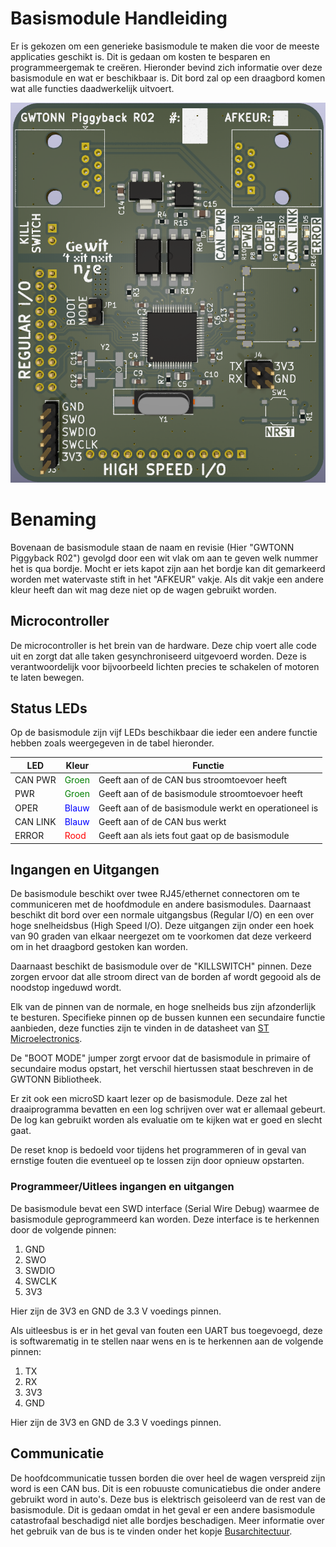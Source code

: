 # Basismodule Handleiding
Er is gekozen om een generieke basismodule te maken die voor de meeste applicaties geschikt is. Dit is gedaan om kosten te besparen en programmeergemak te creëren. Hieronder bevind zich informatie over deze basismodule en wat er beschikbaar is. Dit bord zal op een draagbord komen wat alle functies daadwerkelijk uitvoert.

![HW_foto](afbeeldingen/Bord.png)

# Benaming
Bovenaan de basismodule staan de naam en revisie (Hier "GWTONN Piggyback R02") gevolgd door een wit vlak om aan te geven welk nummer het is qua bordje. Mocht er iets kapot zijn aan het bordje kan dit gemarkeerd worden met watervaste stift in het "AFKEUR" vakje. Als dit vakje een andere kleur heeft dan wit mag deze niet op de wagen gebruikt worden.

## Microcontroller
De microcontroller is het brein van de hardware. Deze chip voert alle code uit en zorgt dat alle taken gesynchroniseerd uitgevoerd worden. Deze is verantwoordelijk voor bijvoorbeeld lichten precies te schakelen of motoren te laten bewegen.

## Status LEDs
Op de basismodule zijn vijf LEDs beschikbaar die ieder een andere functie hebben zoals weergegeven in de tabel hieronder.

| **LED**      | **Kleur** | **Functie**                                              |
|----------|-------|------------------------------------------------------|
| CAN PWR  | <span style="color:green">Groen</span> | Geeft aan of de CAN bus stroomtoevoer heeft          |
| PWR      | <span style="color:green">Groen</span> | Geeft aan of de basismodule stroomtoevoer heeft      |
| OPER     | <span style="color:blue">Blauw</span> | Geeft aan of de basismodule werkt en operationeel is |
| CAN LINK | <span style="color:blue">Blauw</span> | Geeft aan of de CAN bus werkt                        |
| ERROR    | <span style="color:red">Rood</span>  | Geeft aan als iets fout gaat op de basismodule       |

## Ingangen en Uitgangen
De basismodule beschikt over twee RJ45/ethernet connectoren om te communiceren met de hoofdmodule en andere basismodules. Daarnaast beschikt dit bord over een normale uitgangsbus (Regular I/O) en een over hoge snelheidsbus (High Speed I/O). Deze uitgangen zijn onder een hoek van 90 graden van elkaar neergezet om te voorkomen dat deze verkeerd om in het draagbord gestoken kan worden.

Daarnaast beschikt de basismodule over de "KILLSWITCH" pinnen. Deze zorgen ervoor dat alle stroom direct van de borden af wordt gegooid als de noodstop ingeduwd wordt.

Elk van de pinnen van de normale, en hoge snelheids bus zijn afzonderlijk te besturen. Specifieke pinnen op de bussen kunnen een secundaire functie aanbieden, deze functies zijn te vinden in de datasheet van [ST Microelectronics](https://www.st.com/resource/en/datasheet/stm32f412ce.pdf).

De "BOOT MODE" jumper zorgt ervoor dat de basismodule in primaire of secundaire modus opstart, het verschil hiertussen staat beschreven in de GWTONN Bibliotheek.

Er zit ook een microSD kaart lezer op de basismodule. Deze zal het draaiprogramma bevatten en een log schrijven over wat er allemaal gebeurt. De log kan gebruikt worden als evaluatie om te kijken wat er goed en slecht gaat.

De reset knop is bedoeld voor tijdens het programmeren of in geval van ernstige fouten die eventueel op te lossen zijn door opnieuw opstarten.

### Programmeer/Uitlees ingangen en uitgangen
De basismodule bevat een SWD interface (Serial Wire Debug) waarmee de basismodule geprogrammeerd kan worden. Deze interface is te herkennen door de volgende pinnen:

1. GND
2. SWO
3. SWDIO
4. SWCLK
5. 3V3

Hier zijn de 3V3 en GND de 3.3 V voedings pinnen.

Als uitleesbus is er in het geval van fouten een UART bus toegevoegd, deze is softwarematig in te stellen naar wens en is te herkennen aan de volgende pinnen:

1. TX
2. RX
3. 3V3
4. GND

Hier zijn de 3V3 en GND de 3.3 V voedings pinnen.
## Communicatie
De hoofdcommunicatie tussen borden die over heel de wagen verspreid zijn word is een CAN bus. Dit is een robuuste comunicatiebus die onder andere gebruikt word in auto's. Deze bus is elektrisch geisoleerd van de rest van de basismodule. Dit is gedaan omdat in het geval er een andere basismodule catastrofaal beschadigd niet alle bordjes beschadigen. Meer informatie over het gebruik van de bus is te vinden onder het kopje [Busarchitectuur](bus.md).
